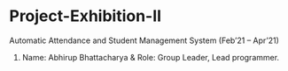 # Project-Exhibition-II
Automatic Attendance and Student Management System (Feb’21 – Apr’21)

1.  Name: Abhirup Bhattacharya  &   Role: Group Leader, Lead programmer.
